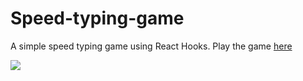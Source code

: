 # Speed-typing-game
A simple speed typing game using React Hooks.
Play the game <a href="https://speed-typing-1.herokuapp.com/">here</a>


<a href="https://imgflip.com/gif/5idrzy"><img src="https://i.imgflip.com/5idrzy.gif"/></a>

